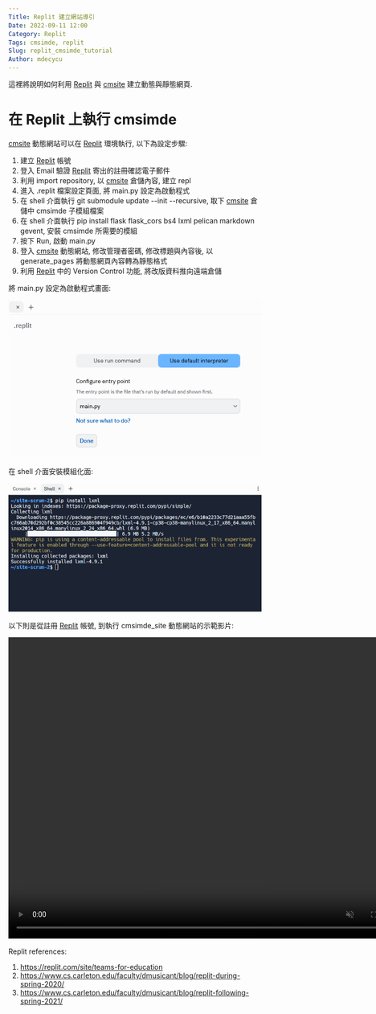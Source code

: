 ```yaml
---
Title: Replit 建立網站導引
Date: 2022-09-11 12:00
Category: Replit
Tags: cmsimde, replit
Slug: replit_cmsimde_tutorial
Author: mdecycu
---
```


這裡將說明如何利用 [Replit] 與 [cmsite] 建立動態與靜態網頁.

<!-- PELICAN_END_SUMMARY -->

在 Replit 上執行 cmsimde
====
[Replit]: https://replit.com
[cmsite]: https://github.com/mdecycu/cmsite

[cmsite] 動態網站可以在 [Replit] 環境執行, 以下為設定步驟:

1. 建立 [Replit] 帳號
2. 登入 Email 驗證 [Replit] 寄出的註冊確認電子郵件
3. 利用 import repository, 以 [cmsite] 倉儲內容, 建立 repl
4. 進入 .replit 檔案設定頁面, 將 main.py 設定為啟動程式
5. 在 shell 介面執行 git submodule update --init --recursive, 取下 [cmsite] 倉儲中 cmsimde 子模組檔案
6. 在 shell 介面執行 pip install flask flask_cors bs4 lxml pelican markdown gevent, 安裝 cmsimde 所需要的模組
7. 按下 Run, 啟動 main.py
8. 登入 [cmsite] 動態網站, 修改管理者密碼, 修改標題與內容後, 以 generate_pages 將動態網頁內容轉為靜態格式
9. 利用 [Replit] 中的 Version Control 功能, 將改版資料推向遠端倉儲

將 main.py 設定為啟動程式畫面:

<img src="./../images/replit_start_with_main_py.png" width="800"></img>

在 shell 介面安裝模組化面:

<img src="./../images/replit_pip_install_lxml.png" width="800"></img>

以下則是從註冊 [Replit] 帳號, 到執行 cmsimde_site 動態網站的示範影片:

<script>
var winkVideoData_replit1 = {
  dataVersion: 1,
  frameRate: 10,
  buttonFrameLength: 5,
  buttonFrameOffset: 2,
  frameStops: {
  },
};
</script>
</p>
<!-- 接下來將 mp4 檔案從 downloads 目錄取出 -->
<div class="winkVideoContainerClass"><video autoplay="autoplay" class="winkVideoClass" controls="controls" data-dirname="./../cmsimde/static" data-varname="winkVideoData_replit1" height="600" muted="true" width="800">
<source src="./../downloads/replit/cmsimde_site_on_replit_for_scrum3.mp4" type="video/mp4"/></video>
</div>

Replit references:

1. <https://replit.com/site/teams-for-education>
2. <https://www.cs.carleton.edu/faculty/dmusicant/blog/replit-during-spring-2020/>
3. <https://www.cs.carleton.edu/faculty/dmusicant/blog/replit-following-spring-2021/>


